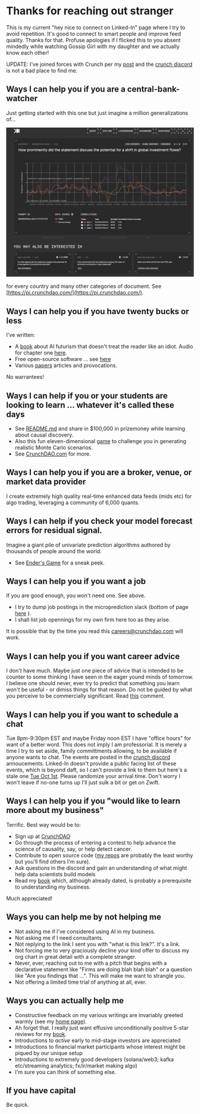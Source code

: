 
# Thanks for reaching out stranger
This is my current "hey nice to connect on Linked-In" page where I try to avoid repetition. It's good to connect to smart people and improve feed quality. Thanks for that. Profuse apologies if I flicked this to you absent mindedly while watching Gossip Girl with my daughter and we actually know each other! 

UPDATE: I've joined forces with Crunch per my [post](https://www.linkedin.com/posts/petercotton_artificialintelligence-ai-forex-activity-7237212886308122624-bZLA?utm_source=share&utm_medium=member_desktop) and the [crunch discord](https://discord.gg/6WZTsC43) is not a bad place to find me.

## Ways I can help you if you are a central-bank-watcher 
Just getting started with this one but just imagine a million generalizations of...

![](https://github.com/microprediction/monteprediction/blob/main/pi_example.png)

for every country and many other categories of document. See [https://pi.crunchdao.com/](https://pi.crunchdao.com/). 

## Ways I can help you if you have twenty bucks or less

I've written:

- A [book](https://www.amazon.com/Microprediction-Building-Open-AI-Network) about AI futurism that doesn't treat the reader like an idiot. Audio for chapter one [here](https://github.com/microprediction/building_an_open_ai_network/blob/main/docs/assets/audio/Microprediction_Chapter_1.mp3).
- Free open-source software ... see [here](https://github.com/microprediction)
- Various [papers](https://github.com/microprediction/home) articles and provocations.

No warrantees! 

## Ways I can help if you or your students are looking to learn ... whatever it's called these days

- See [README.md](https://github.com/microprediction/microprediction/blob/master/README.md) and share in $100,000 in prizemoney while learning about causal discovery. 
- Also this fun eleven-dimensional [game](https://github.com/microprediction/monteprediction_colab_examples/blob/main/monteprediction_entry.ipynb) to challenge you in generating realistic Monte Carlo scenarios. 
- See [CrunchDAO.com](www.crunchdao.com) for more. 

## Ways I can help you if you are a broker, venue, or market data provider
I create extremely high quality real-time enhanced data feeds (mids etc) for algo trading, leveraging a community of 6,000 quants. 

## Ways I can help if you check your model forecast errors for residual signal. 
Imagine a giant pile of univariate prediction algorithms authored by thousands of people around the world.
- See [Ender's Game](https://github.com/microprediction/endersgame) for a sneak peek. 

## Ways I can help you if you want a job
If you are good enough, you won't need one. See above.
  
- I try to dump job postings in the microprediction slack (bottom of page [here](https://www.monteprediction.com/) ).
- I shall list job opennings for my own firm here too as they arise.

It is possible that by the time you read this careers@crunchdao.com will work. 

## Ways I can help you if you want career advice 
I don't have much. Maybe just one piece of advice that is intended to be counter to some thinking I have seen in the eager yound minds of tomorrow. I believe one should never, ever try to predict that something you learn *won't* be useful - or dimiss things for that reason. Do not be guided by what you perceive to be commercially significant. Read [this](https://www.linkedin.com/posts/petercotton_ai-artificialintelligence-activity-7248460182718935040-kM_X?utm_source=share&utm_medium=member_desktop) comment. 

## Ways I can help you if you want to schedule a chat 
Tue 8pm-9:30pm EST and maybe Friday noon EST I have "office hours" for want of a better word. This does not imply I am professorial. It is merely a time I try to set aside, family committments allowing, to be available if anyone wants to chat. The events are posted in the [crunch discord](https://discord.gg/35NZpeZ5) annoucements. Linked-In doesn't provide a public facing list of these events, which is beyond daft, so I can't provide a link to them but here's a stale one [Tue Oct 1st](https://www.linkedin.com/events/7237538167250198528/comments/). Please randomize your arrival time. Don't worry I won't leave if no-one turns up I'll just sulk a bit or get on Zwift. 

## Ways I can help you if you "would like to learn more about my business"
Terrific. Best way would be to:

 - Sign up at [CrunchDAO](https://www.crunchdao.com/)
 - Go through the process of entering a contest to help advance the science of causality, say, or help detect cancer.
 - Contribute to open source code ([my repos](https://github.com/microprediction) are probably the least worthy but you'll find others I'm sure).
 - Ask questions in the discord and gain an understanding of what might help data scientists build models
 - Read my [book](https://www.amazon.com/Microprediction-Building-Open-AI-Network) which, although already dated, is probably a prerequisite to understanding my business. 

Much appreciated!

## Ways you can help me by not helping me 
- Not asking me if I've considered using AI in my business. 
- Not asking me if I need consultants.
- Not replying to the link I sent you with "what is this link?". It's a link. 
- Not forcing me to very graciously decline your kind offer to discuss my org chart in great detail with a complete stranger.  
- Never, ever, reaching out to me with a pitch that begins with a declarative statement like "Firms are doing blah blah blah" or a question like "Are you findings that ...". This will make me want to strangle you. 
- Not offering a limited time trial of anything at all, ever. 

## Ways you can actually help me

- Constructive feedback on my various writings are invariably greeted warmly (see my [home page](https://github.com/microprediction/home)).
- Ah forget that. I really just want effusive unconditionally positive 5-star reviews for my [book](https://www.amazon.com/Microprediction-Building-Open-AI-Network/dp/0262047322).
- Introductions to *active* early to mid-stage investors are appreciated
- Introductions to financial market participants whose interest might be piqued by our unique setup
- Introductions to extremely good developers (solana/web3; kafka etc/streaming analytics; fx/ir/market making algo)
- I'm sure you can think of something else. 
  
## If you have capital 

Be quick.  



